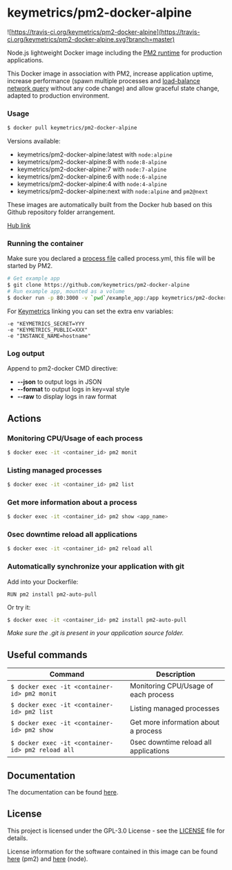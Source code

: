 # keymetrics/pm2-docker-alpine

![https://travis-ci.org/keymetrics/pm2-docker-alpine](https://travis-ci.org/keymetrics/pm2-docker-alpine.svg?branch=master)

Node.js lightweight Docker image including the [PM2 runtime](http://pm2.keymetrics.io/) for production applications.

This Docker image in association with PM2, increase application uptime, increase performance (spawn multiple processes and [load-balance network query](http://pm2.keymetrics.io/docs/usage/cluster-mode/) without any code change) and allow graceful state change, adapted to production environment.

### Usage

```bash
$ docker pull keymetrics/pm2-docker-alpine
```

Versions available:

- keymetrics/pm2-docker-alpine:latest with `node:alpine`
- keymetrics/pm2-docker-alpine:8 with `node:8-alpine`
- keymetrics/pm2-docker-alpine:7 with `node:7-alpine`
- keymetrics/pm2-docker-alpine:6 with `node:6-alpine`
- keymetrics/pm2-docker-alpine:4 with `node:4-alpine`
- keymetrics/pm2-docker-alpine:next with `node:alpine` and `pm2@next`

These images are automatically built from the Docker hub based on this Github repository folder arrangement.

[Hub link](https://hub.docker.com/r/keymetrics/pm2-docker-alpine/)

### Running the container

Make sure you declared a [process file](http://pm2.keymetrics.io/docs/usage/application-declaration/) called process.yml, this file will be started by PM2.

```bash
# Get example app
$ git clone https://github.com/keymetrics/pm2-docker-alpine
# Run example app, mounted as a volume
$ docker run -p 80:3000 -v `pwd`/example_app:/app keymetrics/pm2-docker-alpine
```

For [Keymetrics](https://keymetrics.io/) linking you can set the extra env variables:

```
-e "KEYMETRICS_SECRET=YYY
-e "KEYMETRICS_PUBLIC=XXX"
-e "INSTANCE_NAME=hostname"
```

### Log output

Append to pm2-docker CMD directive:

- **--json** to output logs in JSON
- **--format** to output logs in key=val style
- **--raw** to display logs in raw format

## Actions

### Monitoring CPU/Usage of each process

```bash
$ docker exec -it <container_id> pm2 monit
```

### Listing managed processes

```bash
$ docker exec -it <container_id> pm2 list
```

### Get more information about a process

```bash
$ docker exec -it <container_id> pm2 show <app_name>
```

### 0sec downtime reload all applications

```bash
$ docker exec -it <container_id> pm2 reload all
```

### Automatically synchronize your application with git

Add into your Dockerfile:

```
RUN pm2 install pm2-auto-pull
```

Or try it:

```bash
$ docker exec -it <container_id> pm2 install pm2-auto-pull
```

*Make sure the .git is present in your application source folder.*
## Useful commands 

Command | Description
--------|------------
```$ docker exec -it <container-id> pm2 monit``` | Monitoring CPU/Usage of each process
```$ docker exec -it <container-id> pm2 list``` | Listing managed processes
```$ docker exec -it <container-id> pm2 show``` | Get more information about a process
```$ docker exec -it <container-id> pm2 reload all``` | 0sec downtime reload all applications

## Documentation

The documentation can be found [here](http://pm2.keymetrics.io/docs/usage/docker-pm2-nodejs/).

## License

This project is licensed under the GPL-3.0 License - see the [LICENSE](LICENSE) file for details.

License information for
the software contained in this image can be found [here](https://github.com/Unitech/pm2/blob/master/GNU-AGPL-3.0.txt) (pm2) and [here](https://github.com/nodejs/node/blob/master/LICENSE) (node).

